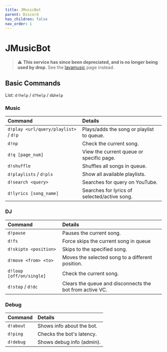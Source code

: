 ```yaml
---
title: JMusicBot
parent: Discord
has_children: false
nav_order: 1
---
```


# JMusicBot
> ⚠ **This service has since been depreciated, and is no longer being used by drop.** See the [lavamusic](https://drop8k.github.io/docs/discord/commands/lavamusic.html) page instead.

## Basic Commands
List: `d!help` / `d?help` / `d&help`

### Music

| Command                               | Details                                      |
| :------------------------------------ | :------------------------------------------- |
| `d!play <url/query/playlist>` / `d!p` | Plays/adds the song or playlist to queue.    |
| `d!np`                                | Check the current song.                      |
| `d!q [page_num]`                      | View the current queue or specific page.     |
| `d!shuffle`                           | Shuffles all songs in queue.                 |
| `d!playlists` / `d!pls`               | Show all available playlists.                |
| `d!search <query>`                    | Searches for query on YouTube.               |
| `d!lyrics [song_name]`                | Searches for lyrics of selected/active song. |

### DJ

| Command                  | Details                                                  
| :----------------------- | :------------------------------------------------------- |
| `d!pause`                | Pauses the current song.                                 |
| `d!fs`                   | Force skips the current song in queue                    |
| `d!skipto <position>`    | Skips to the specified song.                             |
| `d!move <from> <to>`     | Moves the selected song to a different position.         |
| `d!loop [off/on/single]` | Check the current song.                                  |
| `d!stop` / `d!dc`        | Clears the queue and disconnects the bot from active VC. |

### Debug

| Command   | Details                   |
| :-------- | :------------------------ |
| `d!about` | Shows info about the bot. |
| `d!ping`  | Checks the bot's latency. |
| `d!debug` | Shows debug info (admin). |
